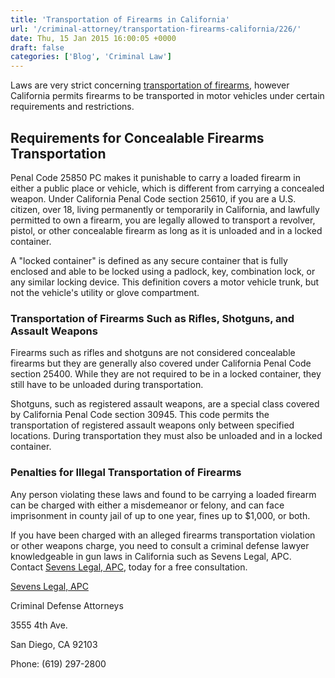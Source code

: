 ```yaml
---
title: 'Transportation of Firearms in California'
url: '/criminal-attorney/transportation-firearms-california/226/'
date: Thu, 15 Jan 2015 16:00:05 +0000
draft: false
categories: ['Blog', 'Criminal Law']
---
```


Laws are very strict concerning [transportation of firearms](https://www.sevenslegal.com/ "Sevens Legal, APC"), however California permits firearms to be transported in motor vehicles under certain requirements and restrictions.

Requirements for Concealable Firearms Transportation
----------------------------------------------------

Penal Code 25850 PC makes it punishable to carry a loaded firearm in either a public place or vehicle, which is different from carrying a concealed weapon. Under California Penal Code section 25610, if you are a U.S. citizen, over 18, living permanently or temporarily in California, and lawfully permitted to own a firearm, you are legally allowed to transport a revolver, pistol, or other concealable firearm as long as it is unloaded and in a locked container.

A "locked container" is defined as any secure container that is fully enclosed and able to be locked using a padlock, key, combination lock, or any similar locking device. This definition covers a motor vehicle trunk, but not the vehicle's utility or glove compartment.

### Transportation of Firearms Such as Rifles, Shotguns, and Assault Weapons

Firearms such as rifles and shotguns are not considered concealable firearms but they are generally also covered under California Penal Code section 25400. While they are not required to be in a locked container, they still have to be unloaded during transportation.

Shotguns, such as registered assault weapons, are a special class covered by California Penal Code section 30945. This code permits the transportation of registered assault weapons only between specified locations. During transportation they must also be unloaded and in a locked container.

### Penalties for Illegal Transportation of Firearms

Any person violating these laws and found to be carrying a loaded firearm can be charged with either a misdemeanor or felony, and can face imprisonment in county jail of up to one year, fines up to $1,000, or both.

If you have been charged with an alleged firearms transportation violation or other weapons charge, you need to consult a criminal defense lawyer knowledgeable in gun laws in California such as Sevens Legal, APC. Contact [Sevens Legal, APC](https://www.sevenslegal.com/ "Sevens Legal, APC"), today for a free consultation.

[Sevens Legal, APC](https://www.sevenslegal.com/ "Sevens Legal, APC")

Criminal Defense Attorneys

3555 4th Ave.

San Diego, CA 92103

Phone: (619) 297-2800